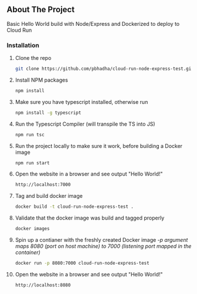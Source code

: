 <!-- ABOUT THE PROJECT -->
## About The Project

Basic Hello World build with Node/Express and Dockerized to deploy to Cloud Run

### Installation

1. Clone the repo
   ```sh
   git clone https://github.com/pbhadha/cloud-run-node-express-test.git
   ```
2. Install NPM packages
   ```sh
   npm install
   ```
3. Make sure you have typescript installed, otherwise run
   ```sh
   npm install -g typescript
   ```
3. Run the Typescript Compiler (will transpile the TS into JS)
   ```sh
   npm run tsc
   ```
3. Run the project locally to make sure it work, before building a Docker image
   ```sh
   npm run start
   ```
3. Open the website in a browser and see output "Hello World!"
   ```sh
   http://localhost:7000
   ```
4. Tag and build docker image
   ```sh
   docker build -t cloud-run-node-express-test . 
   ```
5. Validate that the docker image was build and tagged properly
   ```sh
   docker images 
   ```
5. Spin up a contianer with the freshly created Docker image
   _-p argument maps 8080 (port on host machine) to 7000 (listening port mapped in the container)_
   ```sh
   docker run -p 8080:7000 cloud-run-node-express-test
   ```
3. Open the website in a browser and see output "Hello World!"
   ```sh
   http://localhost:8080
   ```